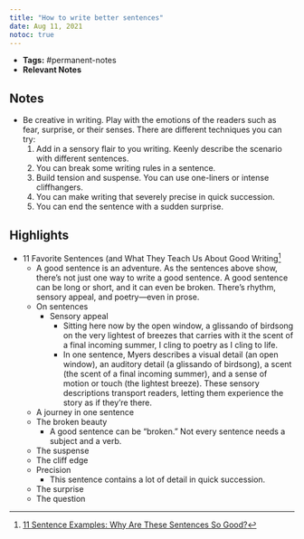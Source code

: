 ```yaml
---
title: "How to write better sentences"
date: Aug 11, 2021
notoc: true
---
```


- **Tags:** #permanent-notes 
- **Relevant Notes**


## Notes
- Be creative in writing. Play with the emotions of the readers such as fear, surprise, or their senses. There are different techniques you can try:
	1. Add in a sensory flair to you writing. Keenly describe the scenario with different sentences.
	2. You can break some writing rules in a sentence.
	3. Build tension and suspense. You can use one-liners or intense cliffhangers.
	4. You can make writing that severely precise in quick succession.
	5. You can end the sentence with a sudden surprise.

## Highlights
- 11 Favorite Sentences (and What They Teach Us About Good Writing[^1]
	- A good sentence is an adventure. As the sentences above show, there’s not just one way to write a good sentence. A good sentence can be long or short, and it can even be broken. There’s rhythm, sensory appeal, and poetry—even in prose.
	- On sentences
		- Sensory appeal
			- Sitting here now by the open window, a glissando of birdsong on the very lightest of breezes that carries with it the scent of a final incoming summer, I cling to poetry as I cling to life.
			- In one sentence, Myers describes a visual detail (an open window), an auditory detail (a glissando of birdsong), a scent (the scent of a final incoming summer), and a sense of motion or touch (the lightest breeze). These sensory descriptions transport readers, letting them experience the story as if they’re there.
	- A journey in one sentence
	- The broken beauty
		- A good sentence can be “broken.” Not every sentence needs a subject and a verb.
	- The suspense
	- The cliff edge
	- Precision
		- This sentence contains a lot of detail in quick succession.
	- The surprise
	- The question


[^1]: [11 Sentence Examples: Why Are These Sentences So Good?](https://www.enchantingmarketing.com/sentence-examples/)